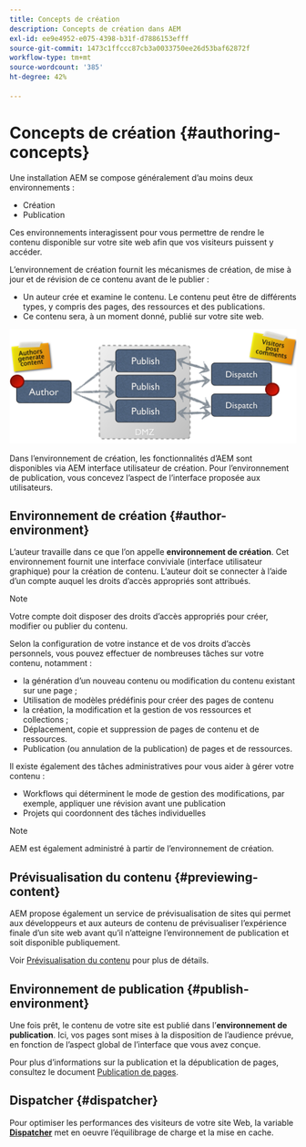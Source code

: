 ```yaml
---
title: Concepts de création
description: Concepts de création dans AEM
exl-id: ee9e4952-e075-4398-b31f-d7886153efff
source-git-commit: 1473c1ffccc87cb3a0033750ee26d53baf62872f
workflow-type: tm+mt
source-wordcount: '385'
ht-degree: 42%

---
```


# Concepts de création {#authoring-concepts}

Une installation AEM se compose généralement d’au moins deux environnements :

* Création
* Publication

Ces environnements interagissent pour vous permettre de rendre le contenu disponible sur votre site web afin que vos visiteurs puissent y accéder.

L’environnement de création fournit les mécanismes de création, de mise à jour et de révision de ce contenu avant de le publier :

* Un auteur crée et examine le contenu. Le contenu peut être de différents types, y compris des pages, des ressources et des publications.
* Ce contenu sera, à un moment donné, publié sur votre site web.

![Diagramme de l’auteur, de l’éditeur et des dispatchers](/help/sites-cloud/authoring/assets/author-publish.png)

Dans l’environnement de création, les fonctionnalités d’AEM sont disponibles via AEM interface utilisateur de création. Pour l’environnement de publication, vous concevez l’aspect de l’interface proposée aux utilisateurs.

## Environnement de création {#author-environment}

L’auteur travaille dans ce que l’on appelle **environnement de création**. Cet environnement fournit une interface conviviale (interface utilisateur graphique) pour la création de contenu. L’auteur doit se connecter à l’aide d’un compte auquel les droits d’accès appropriés sont attribués.

>[!NOTE]
>
>Votre compte doit disposer des droits d’accès appropriés pour créer, modifier ou publier du contenu.

Selon la configuration de votre instance et de vos droits d’accès personnels, vous pouvez effectuer de nombreuses tâches sur votre contenu, notamment :

* la génération d’un nouveau contenu ou modification du contenu existant sur une page ;
* Utilisation de modèles prédéfinis pour créer des pages de contenu
* la création, la modification et la gestion de vos ressources et collections ;
* Déplacement, copie et suppression de pages de contenu et de ressources.
* Publication (ou annulation de la publication) de pages et de ressources.

Il existe également des tâches administratives pour vous aider à gérer votre contenu :

* Workflows qui déterminent le mode de gestion des modifications, par exemple, appliquer une révision avant une publication
* Projets qui coordonnent des tâches individuelles

>[!NOTE]
>
>AEM est également administré à partir de l’environnement de création.

## Prévisualisation du contenu {#previewing-content}

AEM propose également un service de prévisualisation de sites qui permet aux développeurs et aux auteurs de contenu de prévisualiser l’expérience finale d’un site web avant qu’il n’atteigne l’environnement de publication et soit disponible publiquement.

Voir [Prévisualisation du contenu](/help/sites-cloud/authoring/fundamentals/previewing-content.md) pour plus de détails.

## Environnement de publication {#publish-environment}

Une fois prêt, le contenu de votre site est publié dans l’**environnement de publication**. Ici, vos pages sont mises à la disposition de l’audience prévue, en fonction de l’aspect global de l’interface que vous avez conçue.

Pour plus d’informations sur la publication et la dépublication de pages, consultez le document [Publication de pages](/help/sites-cloud/authoring/fundamentals/publishing-pages.md).

## Dispatcher {#dispatcher}

Pour optimiser les performances des visiteurs de votre site Web, la variable **[Dispatcher](/help/implementing/dispatcher/overview.md)** met en oeuvre l’équilibrage de charge et la mise en cache.
